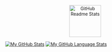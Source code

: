 
<p align="center">
 <img width="100px" src="https://www.freelogovectors.net/wp-content/uploads/2019/05/dev-logo.jpg" align="center" alt="GitHub Readme Stats" />
  
[![My GitHub Stats](https://github-readme-stats.vercel.app/api/?username=bujkrys3&count_private=true&theme=tokyonight&showicons=true)]()
[![My GitHub Language Stats](https://github-readme-stats.vercel.app/api/top-langs/?username=bujkrys3&langs_count=5&theme=tokyonight)]()


<!--
**bujkrys3/bujkrys3** is a ✨ _special_ ✨ repository because its `README.md` (this file) appears on your GitHub profile.

Here are some ideas to get you started:

- 🔭 I’m currently working on ...
- 🌱 I’m currently learning ...
- 👯 I’m looking to collaborate on ...
- 🤔 I’m looking for help with ...
- 💬 Ask me about ...
- 📫 How to reach me: ...
- 😄 Pronouns: ...
- ⚡ Fun fact: ...
-->
